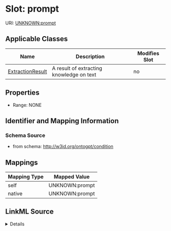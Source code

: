 

# Slot: prompt

URI: [UNKNOWN:prompt](UNKNOWN:prompt)



<!-- no inheritance hierarchy -->





## Applicable Classes

| Name | Description | Modifies Slot |
| --- | --- | --- |
| [ExtractionResult](ExtractionResult.md) | A result of extracting knowledge on text |  no  |







## Properties

* Range: NONE





## Identifier and Mapping Information







### Schema Source


* from schema: http://w3id.org/ontogpt/condition




## Mappings

| Mapping Type | Mapped Value |
| ---  | ---  |
| self | UNKNOWN:prompt |
| native | UNKNOWN:prompt |




## LinkML Source

<details>
```yaml
name: prompt
from_schema: http://w3id.org/ontogpt/condition
rank: 1000
alias: prompt
owner: ExtractionResult
domain_of:
- ExtractionResult

```
</details>